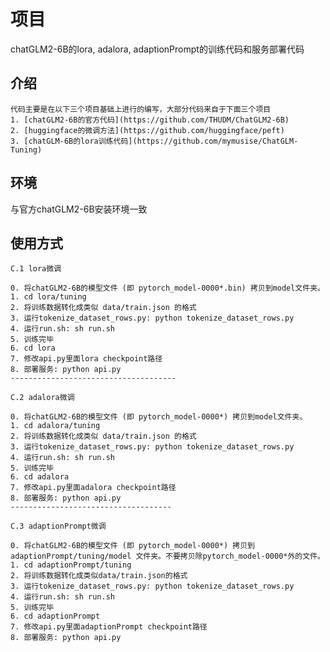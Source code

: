 # 项目
chatGLM2-6B的lora, adalora, adaptionPrompt的训练代码和服务部署代码


## 介绍 
    代码主要是在以下三个项目基础上进行的编写，大部分代码来自于下面三个项目
    1. [chatGLM2-6B的官方代码](https://github.com/THUDM/ChatGLM2-6B)
    2. [huggingface的微调方法](https://github.com/huggingface/peft)
    3. [chatGLM-6B的lora训练代码](https://github.com/mymusise/ChatGLM-Tuning)

## 环境
   与官方chatGLM2-6B安装环境一致

## 使用方式

    C.1 lora微调
   
    0. 将chatGLM2-6B的模型文件 (即 pytorch_model-0000*.bin) 拷贝到model文件夹。 
    1. cd lora/tuning
    2. 将训练数据转化成类似 data/train.json 的格式
    3. 运行tokenize_dataset_rows.py: python tokenize_dataset_rows.py
    4. 运行run.sh: sh run.sh
    5. 训练完毕
    6. cd lora
    7. 修改api.py里面lora checkpoint路径
    8. 部署服务: python api.py
    -------------------------------------

    C.2 adalora微调
    
    0. 将chatGLM2-6B的模型文件 (即 pytorch_model-0000*) 拷贝到model文件夹。
    1. cd adalora/tuning
    2. 将训练数据转化成类似 data/train.json 的格式
    3. 运行tokenize_dataset_rows.py: python tokenize_dataset_rows.py
    4. 运行run.sh: sh run.sh
    5. 训练完毕
    6. cd adalora
    7. 修改api.py里面adalora checkpoint路径
    8. 部署服务: python api.py
    ------------------------------------

    C.3 adaptionPrompt微调
       
    0. 将chatGLM2-6B的模型文件 (即 pytorch_model-0000*) 拷贝到 adaptionPrompt/tuning/model 文件夹。不要拷贝除pytorch_model-0000*外的文件。 
    1. cd adaptionPrompt/tuning
    2. 将训练数据转化成类似data/train.json的格式
    3. 运行tokenize_dataset_rows.py: python tokenize_dataset_rows.py
    4. 运行run.sh: sh run.sh
    5. 训练完毕
    6. cd adaptionPrompt
    7. 修改api.py里面adaptionPrompt checkpoint路径
    8. 部署服务: python api.py

